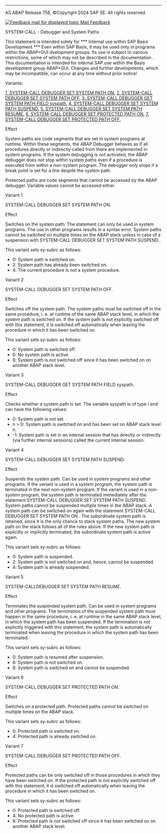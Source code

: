   

* * *

AS ABAP Release 758, ©Copyright 2024 SAP SE. All rights reserved.

 [![](Mail.gif?object=Mail.gif "Feedback mail for displayed topic") Mail Feedback](mailto:f1_help@sap.com?subject=Feedback%20on%20ABAP%20Documentation&body=Document:%20SYSTEM-CALL%20-%20Debugger%20and%20System%20Paths%2C%20ABAPSYSTEM-CALL_PATH%2C%20758%0D%0A%0D%0AError:%0D%0A%0D%0A%0D%0A%0D%0ASuggestion%20for%20improvement:
)

SYSTEM-CALL - Debugger and System Paths

This statement is intended solely for
\*\*\* Internal use within SAP Basis Development \*\*\*
Even within SAP Basis, it may be used only in programs within the ABAP+GUI dvelopment groups.
Its use is subject to various restrictions, some of which may not be described in the documentation . This documentation is intended for internal SAP use within the Basis development group ABAP+GUI.
Changes and further developments, which may be incompatible, can occur at any time without prior notice!

Variants:

[1\. SYSTEM-CALL DEBUGGER SET SYSTEM PATH ON.](#!ABAP_VARIANT_1@1@)
[2\. SYSTEM-CALL DEBUGGER SET SYSTEM PATH OFF.](#!ABAP_VARIANT_2@2@)
[3\. SYSTEM-CALL DEBUGGER GET SYSTEM PATH FIELD syspath.](#!ABAP_VARIANT_3@3@)
[4\. SYSTEM-CALL DEBUGGER SET SYSTEM PATH SUSPEND.](#!ABAP_VARIANT_4@4@)
[5\. SYSTEM-CALL DEBUGGER SET SYSTEM PATH RESUME.](#!ABAP_VARIANT_5@5@)
[6\. SYSTEM-CALL DEBUGGER SET PROTECTED PATH ON.](#!ABAP_VARIANT_6@6@)
[7\. SYSTEM-CALL DEBUGGER SET PROTECTED PATH OFF.](#!ABAP_VARIANT_7@7@)

Effect

System paths are code segments that are set in system programs at runtime. Within these segments, the ABAP Debugger behaves as if all procedures directly or indirectly called from there are implemented in system programs. If the system debugging is not activated, the ABAP debugger does not stop within system paths even if a procedure is executed from within a non-system program. The debugger only stops if a break point is set for a line despite the system path.

Protected paths are code segments that cannot be accessed by the ABAP debugger. Variable values cannot be accessed either.

Variant 1   

SYSTEM-CALL DEBUGGER SET SYSTEM PATH ON.

Effect

Switches on the system path. The statement can only be used in system programs. The use in other programs results in a syntax error. System paths cannot be switched on multiple times on the ABAP stack unless in case of a suspension with SYSTEM-CALL DEBUGGER SET SYSTEM PATH SUSPEND..

This variant sets sy-subrc as follows:

-   0: System path is switched on.
-   2: System path has already been switched on.
-   4: The current procedure is not a system procedure.

Variant 2   

SYSTEM-CALL DEBUGGER SET SYSTEM PATH OFF.

Effect

Switches off the system path. The system paths must be switched off in the same procedure, i. e. at runtime of the same ABAP stack level, in which the system path is switched on. If the system path is not explicitly switched off with this statement, it is switched off automatically when leaving the procedure in which it has been switched on.

This variant sets sy-subrc as follows:

-   0: System path is switched off.
-   6: No system path is active.
-   8: System path is not switched off since it has been switched on on another ABAP stack level.

Variant 3   

SYSTEM-CALL DEBUGGER GET SYSTEM PATH FIELD syspath.

Effect

Checks whether a system path is set. The variable syspath is of type i and can have the following values:

-   0: System path is not set.
-   n > 0: System path is switched on and has been set on ABAP stack level n.
-   \-1: System path is set in an internal session that has directly or indirectly (via further internal sessions) called the current internal session.

Variant 4   

SYSTEM-CALL DEBUGGER SET SYSTEM PATH SUSPEND.

Effect

Suspends the system path. Can be used in system programs and other programs. If the variant is used in a system program, the system path is terminated in the next non-system program. If the variant is used in a non-system program, the system path is terminated immediately after the statement SYSTEM-CALL DEBUGGER SET SYSTEM PATH SUSPEND. System paths cannot be suspended multiple times in the ABAP stack. A system path can be switched on again with the statement SYSTEM-CALL DEBUGGER SET SYSTEM PATH ON.. The subordinate system path is retained, since it is the only chance to stack system paths. The new system path on the stack follows all of the rules above. If the new system path is explicitly or implicitly terminated, the subordinate system path is active again.

This variant sets sy-subrc as follows:

-   0: System path is suspended.
-   2: System path is not switched on and, hence, cannot be suspended.
-   4: System path is already suspended.

Variant 5   

SYSTEM-CALLDEBUGGER SET SYSTEM PATH RESUME.

Effect

Terminates the suspended system path. Can be used in system programs and other programs. The termination of the suspended system path must happen in the same procedure, i. e. at runtime in the same ABAP stack level, in which the system path has been suspended. If the termination is not explicitly triggered with this statement, the system path is automatically terminated when leaving the procedure in which the system path has been terminated.

This variant sets sy-subrc as follows:

-   0: System path is resumed after suspension.
-   6: System path is not switched on.
-   8: System path is switched on and cannot be suspended.

Variant 6   

SYSTEM-CALL DEBUGGER SET PROTECTED PATH ON.

Effect

Switches on a protected path. Protected paths cannot be switched on multiple times on the ABAP stack.

This variant sets sy-subrc as follows:

-   0: Protected path is switched on.
-   4: Protected path is already switched on.

Variant 7   

SYSTEM-CALL DEBUGGER SET PROTECTED PATH OFF.

Effect

Protected paths can be only switched off in those procedures in which they have been switched on. If the protected path is not explicitly switched off with this statement, it is switched off automatically when leaving the procedure in which it has been switched on.

This variant sets sy-subrc as follows:

-   0: Protected path is switched off.
-   4: No protected path is active.
-   8: Protected path is not switched off since it has been switched on on another ABAP stack level.